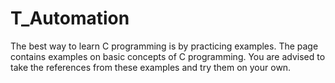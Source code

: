 # T_Automation
The best way to learn C programming is by practicing examples. The page contains examples on basic concepts of C programming. You are advised to take the references from these examples and try them on your own.



